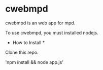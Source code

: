 cwebmpd
=======

cwebmpd is an web app for mpd.

To use cwebmpd, you must installed nodejs. 

* How to Install *

Clone this repo.

'npm install && node app.js' 
